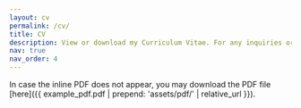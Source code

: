```yaml
---
layout: cv
permalink: /cv/
title: CV
description: View or download my Curriculum Vitae. For any inquiries or questions please do not hesitate to contact me.
nav: true
nav_order: 4
---
```

In case the inline PDF does not appear, you may download the PDF file [here]({{ example_pdf.pdf | prepend: 'assets/pdf/' | relative_url }}).
